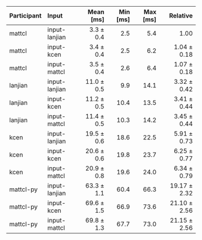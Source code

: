 | Participant | Input | Mean [ms] | Min [ms] | Max [ms] | Relative |
|:---|:---|---:|---:|---:|---:|
| mattcl | input-lanjian | 3.3 ± 0.4 | 2.5 | 5.4 | 1.00 |
| mattcl | input-kcen | 3.4 ± 0.4 | 2.5 | 6.2 | 1.04 ± 0.18 |
| mattcl | input-mattcl | 3.5 ± 0.4 | 2.6 | 6.4 | 1.07 ± 0.18 |
| lanjian | input-lanjian | 11.0 ± 0.5 | 9.9 | 14.1 | 3.32 ± 0.42 |
| lanjian | input-kcen | 11.2 ± 0.5 | 10.4 | 13.5 | 3.41 ± 0.44 |
| lanjian | input-mattcl | 11.4 ± 0.5 | 10.3 | 14.2 | 3.45 ± 0.44 |
| kcen | input-lanjian | 19.5 ± 0.6 | 18.6 | 22.5 | 5.91 ± 0.73 |
| kcen | input-kcen | 20.6 ± 0.6 | 19.8 | 23.7 | 6.25 ± 0.77 |
| kcen | input-mattcl | 20.9 ± 0.8 | 19.6 | 24.0 | 6.34 ± 0.79 |
| mattcl-py | input-lanjian | 63.3 ± 1.1 | 60.4 | 66.3 | 19.17 ± 2.32 |
| mattcl-py | input-kcen | 69.6 ± 1.5 | 66.9 | 73.6 | 21.10 ± 2.56 |
| mattcl-py | input-mattcl | 69.8 ± 1.3 | 67.7 | 73.0 | 21.15 ± 2.56 |
